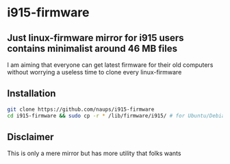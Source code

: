 # i915-firmware
## Just linux-firmware mirror for i915 users contains minimalist around 46 MB files

I am aiming that everyone can get latest firmware for their old computers without worrying a useless time to clone every linux-firmware

## Installation

```sh
git clone https://github.com/naups/i915-firmware
cd i915-firmware && sudo cp -r * /lib/firmware/i915/ # for Ubuntu/Debian derivatives
```

## Disclaimer

This is only a mere mirror but has more utility that folks wants
